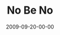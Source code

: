 ---
layout: message
category: message
series: "Commitment"
title: "No Be No"
date: 2009-09-20-00-00
message_id: 582
sc-permalink-url: "http://soundcloud.com/crdschurch/no-be-no"
audio: "http://s3.amazonaws.com/crossroads-media/messages/audio/Commitment2.mp3"
audio-duration: "35:38"
description: "Brian Tome shares why setting good boundaries and saying \"no\" is critical to making healthy commitments."
video: "http://s3.amazonaws.com/crossroads-media/messages/video/commitment2.mp4"
video-duration: "35:38"
yt-embed-url: "//www.youtube.com/embed/kYU98VkUzvs"
video-image: "http://s3.amazonaws.com/crossroads-media/images/commitment2-still.jpg"
tag: 
 - boundaries
 - sex
 - commitment
 - tome
 - relationships
 - dating
explicit: false
---